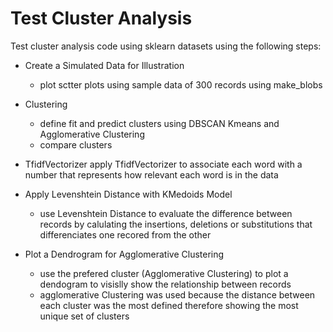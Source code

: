 # Test Cluster Analysis

Test cluster analysis code using sklearn datasets using the following steps:

- Create a Simulated Data for Illustration
  - plot sctter plots using sample data of 300 records using make_blobs
  
- Clustering
  - define fit and predict clusters using DBSCAN Kmeans and Agglomerative Clustering
  - compare clusters
  
- TfidfVectorizer
  apply TfidfVectorizer to associate each word with a number that represents how relevant each word is in the data
  
- Apply Levenshtein Distance with KMedoids Model
  - use Levenshtein Distance to evaluate the difference between records by calulating the insertions, deletions or substitutions 
    that differenciates one recored from the other
    
- Plot a Dendrogram for Agglomerative Clustering
  - use the prefered cluster (Agglomerative Clustering) to plot a dendogram to visislly show the relationship between records
  - agglomerative Clustering was used because the distance between each cluster was the most defined therefore showing the most unique set of clusters

